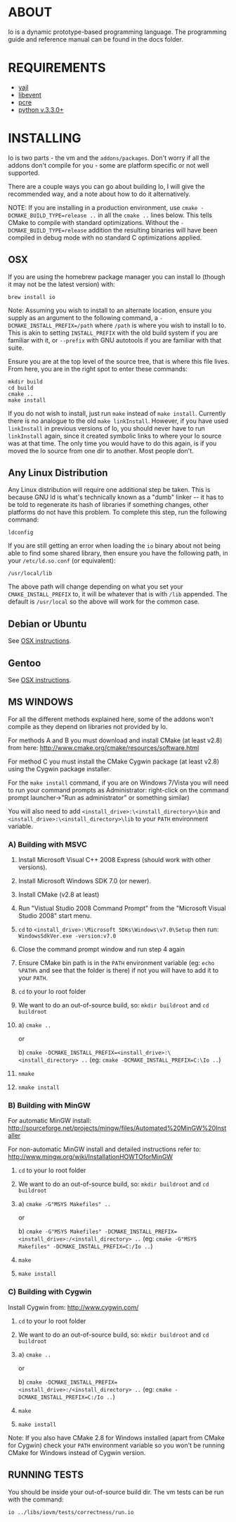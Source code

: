 ABOUT
=====

Io is a dynamic prototype-based programming language. 
The programming guide and reference manual can be found in the docs folder.

REQUIREMENTS
============

 * [yajl](https://github.com/lloyd/yajl)
 * [libevent](http://libevent.org/)
 * [pcre](http://www.pcre.org/)
 * [python v.3.3.0+](https://www.python.org/downloads/)

INSTALLING
==========

Io is two parts - the vm and the `addons/packages`. Don't worry if all the addons don't compile for you - some are platform specific or not well supported.

There are a couple ways you can go about building Io, I will give the recommended way, and a note about how to do it alternatively.

NOTE: If you are installing in a production environment, use `cmake -DCMAKE_BUILD_TYPE=release ..` in all the `cmake ..` lines below. This tells CMake to compile with standard optimizations. Without the `-DCMAKE_BUILD_TYPE=release` addition the resulting binaries will have been compiled in debug mode with no standard C optimizations applied.

OSX
---

If you are using the homebrew package manager you can install Io (though it may not be the latest version) with:

	brew install io

Note: Assuming you wish to install to an alternate location, ensure you supply as an argument to the following command, a `-DCMAKE_INSTALL_PREFIX=/path` where `/path` is where you wish to install Io to. This is akin to setting `INSTALL_PREFIX` with the old build system if you are familiar with it, or `--prefix` with GNU autotools if you are familiar with that suite.

Ensure you are at the top level of the source tree, that is where this file lives. From here, you are in the right spot to enter these commands:

	mkdir build
	cd build
	cmake ..
	make install

If you do not wish to install, just run `make` instead of `make install`. Currently there is no analogue to the old `make linkInstall`. However, if you have used `linkInstall` in previous versions of Io, you should never have to run `linkInstall` again, since it created symbolic links to where your Io source was at that time. The only time you would have to do this again, is if you moved the Io source from one dir to another. Most people don't.

Any Linux Distribution
----------------------

Any Linux distribution will require one additional step be taken. This is because GNU ld is what's technically known as a "dumb" linker -- it has to be told to regenerate its hash of libraries if something changes, other platforms do not have this problem. To complete this step, run the following command:

	ldconfig

If you are still getting an error when loading the `io` binary about not being able to find some shared library, then ensure you have the following path, in your `/etc/ld.so.conf` (or equivalent):

	/usr/local/lib

The above path will change depending on what you set your `CMAKE_INSTALL_PREFIX` to, it will be whatever that is with `/lib` appended. The default is `/usr/local` so the above will work for the common case.

Debian or Ubuntu
----------------

See [OSX instructions](#OSX).

Gentoo
------

See [OSX instructions](#OSX).

MS WINDOWS
----------

For all the different methods explained here, some of the addons won't compile as they depend on libraries not provided by Io.

For methods A and B you must download and install CMake (at least v2.8) from here: <http://www.cmake.org/cmake/resources/software.html>

For method C you must install the CMake Cygwin package (at least v2.8) using the Cygwin package installer.

For the `make install` command, if you are on Windows 7/Vista you will need to run your command prompts as Administrator: right-click on the command prompt launcher->"Run as administrator" or something similar)

You will also need to add `<install_drive>:\<install_directory>\bin` and `<install_drive>:\<install_directory>\lib` to your `PATH` environment variable.

### A) Building with MSVC

1. Install Microsoft Visual C++ 2008 Express (should work with other versions).
2. Install Microsoft Windows SDK 7.0 (or newer).
3. Install CMake (v2.8 at least)
4. Run "Vistual Studio 2008 Command Prompt" from the "Microsoft Visual Studio 2008" start menu.
5. `cd` to `<install_drive>:\Microsoft SDKs\Windows\v7.0\Setup` then run: `WindowsSdkVer.exe -version:v7.0`
6. Close the command prompt window and run step 4 again
7. Ensure CMake bin path is in the `PATH` environment variable (eg: `echo %PATH%` and see that the folder is there) if not you will have to add it to your `PATH`.
8. `cd` to your Io root folder
9. We want to do an out-of-source build, so: `mkdir buildroot` and `cd buildroot`
10. a) `cmake ..`
	
	or
	
	b) `cmake -DCMAKE_INSTALL_PREFIX=<install_drive>:\<install_directory> ..` (eg: `cmake -DCMAKE_INSTALL_PREFIX=C:\Io ..`)
11. `nmake`
12. `nmake install`


### B) Building with MinGW

For automatic MinGW install: <http://sourceforge.net/projects/mingw/files/Automated%20MinGW%20Installer>

For non-automatic MinGW install and detailed instructions refer to: <http://www.mingw.org/wiki/InstallationHOWTOforMinGW>

1. `cd` to your Io root folder
2. We want to do an out-of-source build, so: `mkdir buildroot` and `cd buildroot`
3. a) `cmake -G"MSYS Makefiles" ..`
	
	or
	
	b) `cmake -G"MSYS Makefiles" -DCMAKE_INSTALL_PREFIX=<install_drive>:/<install_directory> ..` (eg: `cmake -G"MSYS Makefiles" -DCMAKE_INSTALL_PREFIX=C:/Io ..`)
4. `make`
5. `make install`


### C) Building with Cygwin

Install Cygwin from: <http://www.cygwin.com/>

1. `cd` to your Io root folder
2. We want to do an out-of-source build, so: `mkdir buildroot` and `cd buildroot`
3. a) `cmake ..`
	
	or
	
	b) `cmake -DCMAKE_INSTALL_PREFIX=<install_drive>:/<install_directory> ..` (eg: `cmake -DCMAKE_INSTALL_PREFIX=C:/Io ..`)
4. `make`
5. `make install`

Note: If you also have CMake 2.8 for Windows installed (apart from CMake for Cygwin) check your `PATH` environment variable so you won't be running CMake for Windows instead of Cygwin version.


RUNNING TESTS
-------------

You should be inside your out-of-source build dir. The vm tests can be run with the command:

	io ../libs/iovm/tests/correctness/run.io
